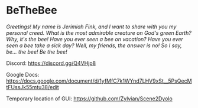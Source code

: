 # BeTheBee
*Greetings! My name is Jerimiah Fink, and I want to share with you my personal creed. What is the most admirable creature on God's green Earth? Why, it's the bee! Have you ever seen a bee on vacation? Have you ever seen a bee take a sick day? Well, my friends, the answer is no! So I say, be… the bee! Be the bee!*

Discord:
https://discord.gg/Q4VHjp8

Google Docs:
https://docs.google.com/document/d/1yfMfC7k1WYnd7LHV9xSt__5PsQecMtFUssJk55mtu38/edit

Temporary location of GUI: 
https://github.com/Zylvian/Scene2Dyolo
